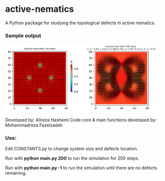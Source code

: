 # active-nematics
A Python package for studying the topological defects in active nematics.

### Sample output
<img src="https://github.com/ialireza13/active-nematics/raw/master/examples/F3.png" alt="Sample output">

Developed by: Alireza Hashemi
Code core & main functions developed by: Mohammadreza Fazelzadeh

### Use:
Edit CONSTANTS.py to change system size and defects location.

Run with <b>python main.py 200</b> to run the simulation for 200 steps.

Run with <b>python main.py -1</b> to run the simulation until there are no defects remaining.

